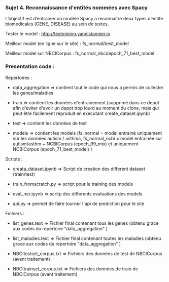 ### Sujet 4. Reconnaissance d'entités nommées avec Spacy

L’objectif est d’entrainer un modele Spacy a reconnaitre deux types d’entite biomedicales (GENE, DISEASE) au sein de textes.


Tester le model : http://textmining.yannistannier.io


Meilleur model (en ligne sur le site) : fs_normal/best_model

Meilleur model sur NBCICorpus : fs_normal_nbci/epoch_71_best_model


### Presentation code : 

Repertoires : 

- data_aggregation => contient tout le code qui nous a permis de collecter les genes/maladies

- train => contient les données d'entrainement (supprimé dans ce depot afin d'eviter d'avoir un depot trop lourd au moment du clone, mais qui peut être facilement reproduit en executant create_dataset.ipynb)

- test => contient les données de test

- models => contient les models (fs_normal = model entrainé uniquement sur les données autism / asthma,  fs_normal_ncbi = model entrainée sur autism/asthm + NCBICorpus (epoch_99_mix) et uniquement NCBICorpus (epoch_71_best_model) )

Scripts : 

- creata_dataset.ipynb => Script de creation des different dataset (train/test)

- train_fromscratch.py => script pour le training des models

- eval_ner.ipynb => scritp des differents evaluations des models

- api.py => permet de faire tourner l'api de prediction pour le site

Fichiers : 

- list_genes.text => Fichier final contenant tous les genes (obtenu grace aux codes du repertoire "data_aggregation" )

- list_maladies.text => Fichier final contenant toutes les maladies (obtenu grace aux codes du repertoire "data_aggregation" )

- NBCItestset_corpus.txt => Fichiers des données de test de NBCICorpus (avant traitement) 

- NBCItrainset_corpus.txt => Fichiers des données de train de NBCICorpus (avant traitement) 